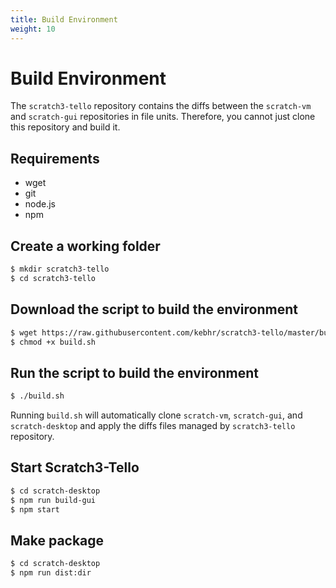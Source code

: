 ```yaml
---
title: Build Environment
weight: 10
---
```


# Build Environment
The `scratch3-tello` repository contains the diffs between the `scratch-vm` and `scratch-gui` repositories in file units. Therefore, you cannot just clone this repository and build it.

## Requirements
- wget
- git
- node.js
- npm

## Create a working folder
```bash
$ mkdir scratch3-tello
$ cd scratch3-tello
```

## Download the script to build the environment
```bash
$ wget https://raw.githubusercontent.com/kebhr/scratch3-tello/master/build.sh
$ chmod +x build.sh
```

## Run the script to build the environment
```bash
$ ./build.sh
```

Running `build.sh` will automatically clone `scratch-vm`, `scratch-gui`, and `scratch-desktop` and apply the diffs files managed by `scratch3-tello` repository.

## Start Scratch3-Tello
```bash
$ cd scratch-desktop
$ npm run build-gui
$ npm start
```

## Make package
```bash
$ cd scratch-desktop
$ npm run dist:dir
```
